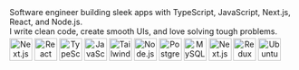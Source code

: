 <div>
  Software engineer building sleek apps with TypeScript, JavaScript, Next.js, React, and Node.js. 
</div>
<div>
 I write clean code, create smooth UIs, and love solving tough problems.
</div>

<div style="display: flex; flex-wrap: wrap; align-items: center; margin-top:4px;">
<div style="text-align: center;">
  <img src="https://marcbruederlin.gallerycdn.vsassets.io/extensions/marcbruederlin/next-icons/0.1.0/1723747598319/Microsoft.VisualStudio.Services.Icons.Default" width="40" alt="Next.js">
  <img src="https://51margl.gallerycdn.vsassets.io/extensions/51margl/reactcomponenttemplates/1.0.5/1660652335977/Microsoft.VisualStudio.Services.Icons.Default" width="40" alt="React">
  <img src="https://upload.wikimedia.org/wikipedia/commons/thumb/4/4c/Typescript_logo_2020.svg/512px-Typescript_logo_2020.svg.png?20221110153201" width="40" alt="TypeScript">
    <img src="https://upload.wikimedia.org/wikipedia/commons/thumb/6/6a/JavaScript-logo.png/60px-JavaScript-logo.png" width="40" alt="JavaScript">
      <img src="https://encrypted-tbn0.gstatic.com/images?q=tbn:ANd9GcTSDKn3vA2YUbXzN0ZC3gALWJ08gJN-Drl15w&s" width="40" alt="TailwindCSS">
      <img src="https://cdn.iconscout.com/icon/free/png-256/free-node-js-logo-icon-download-in-svg-png-gif-file-formats--nodejs-programming-language-pack-logos-icons-1174925.png?f=webp&w=256" width="40" alt="Node.js">
      <img src="https://upload.wikimedia.org/wikipedia/commons/2/29/Postgresql_elephant.svg" width="40" alt="PostgreSQL">
      <img src="https://www.citypng.com/public/uploads/preview/hd-mysql-logo-transparent-background-701751694771788209ydqoapx.png" width="40" alt="MySQL">
       <img src="https://cdn.brandfetch.io/idWcj3JjN7/w/100/h/100/theme/dark/logo.png?c=1dxbfHSJFAPEGdCLU4o5B" width="40" alt="Next.js">
        <img src="https://raw.githubusercontent.com/reduxjs/redux/master/logo/logo.svg" width="40" alt="Redux">
        <img src="https://upload.wikimedia.org/wikipedia/commons/thumb/9/9e/UbuntuCoF.svg/512px-UbuntuCoF.svg.png" width="40" alt="Ubuntu">
       <!-- <img src="https://embed.zenn.studio/api/optimize-og-image/b6300030512f9033f1e2/https%3A%2F%2FGitHub.gallerycdn.vsassets.io%2Fextensions%2Fgithub%2Fcopilot%2F1.280.1420%2F1741375236990%2FMicrosoft.VisualStudio.Services.Icons.Default" width="40" alt="GitHub Copilot">-->
</div>
<!--
### Currently
- Hacking on Next.js projects  
- Writing type-safe code  
- Dreaming up side gigs  
-->
<!-- ## 📬 Connect -->
<!-- - [LinkedIn](https://www.linkedin.com/in/your-linkedin) -->  
<!-- - [Twitter/X](https://twitter.com/your-twitter) -->  
<!-- - [Email](mailto:your-email@example.com) -->  
<!--
Let’s talk code or collabs!
-->
  <!--
*“Code hard, debug harder.”*
-->
